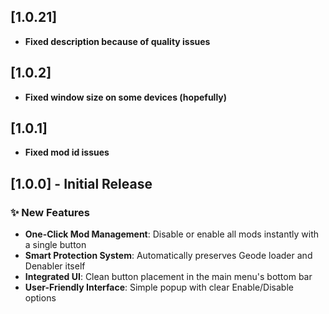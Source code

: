 ## [1.0.21]
- **Fixed description because of quality issues**
## [1.0.2]
- **Fixed window size on some devices (hopefully)**
## [1.0.1]
- **Fixed mod id issues**
## [1.0.0] - Initial Release
### ✨ New Features
- **One-Click Mod Management**: Disable or enable all mods instantly with a single button
- **Smart Protection System**: Automatically preserves Geode loader and Denabler itself
- **Integrated UI**: Clean button placement in the main menu's bottom bar
- **User-Friendly Interface**: Simple popup with clear Enable/Disable options
